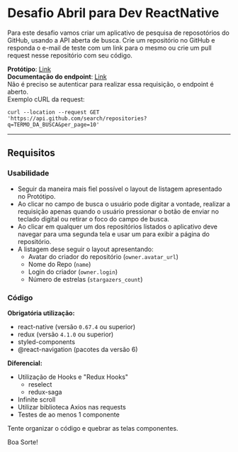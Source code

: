 # Desafio Abril para Dev ReactNative

Para este desafio vamos criar um aplicativo de pesquisa de reposotórios do GitHub, usando a API aberta de busca.
Crie um repositório no GitHub e responda o e-mail de teste com um link para o mesmo ou crie um pull request nesse repositório com seu código.

**Protótipo**: [Link](https://www.figma.com/file/ROaFck4gHEITw3vdUzSwsi/Test-Abril---Github-list?node-id=0%3A1)<br/>
**Documentação do endpoint**: [Link](https://developer.github.com/v3/search/#search-repositories)<br/>
Não é preciso se autenticar para realizar essa requisição, o endpoint é aberto.<br/>
Exemplo cURL da request:
```
curl --location --request GET 'https://api.github.com/search/repositories?q=TERMO_DA_BUSCA&per_page=10'
```

--------

## Requisitos

### Usabilidade

- Seguir da maneira mais fiel possível o layout de listagem apresentado no Protótipo.
- Ao clicar no campo de busca o usuário pode digitar a vontade, realizar a requisição apenas quando o usuário pressionar o botão de enviar no teclado digital ou retirar o foco do campo de busca.
- Ao clicar em qualquer um dos repositórios listados o aplicativo deve navegar para uma segunda tela e usar um <WebViewer /> para exibir a página do repositório.
- A listagem dese seguir o layout apresentando:
  - Avatar do criador do repositório (`owner.avatar_url`)
  - Nome do Repo (`name`)
  - Login do criador (`owner.login`)
  - Número de estrelas (`stargazers_count`)
  
### Código

**Obrigatória utilização:**
- react-native (versão `0.67.4` ou superior)
- redux (versão `4.1.0` ou superior)
- styled-components
- @react-navigation (pacotes da versão 6)

**Diferencial:**
- Utilização de Hooks e "Redux Hooks"
  - reselect
  - redux-saga
- Infinite scroll
- Utilizar biblioteca Axios nas requests
- Testes de ao menos 1 componente

Tente organizar o código e quebrar as telas componentes.

Boa Sorte!
